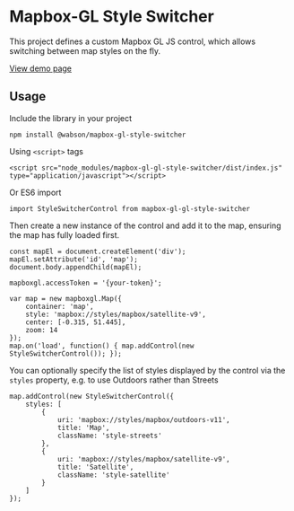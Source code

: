 # Mapbox-GL Style Switcher

This project defines a custom Mapbox GL JS control, which allows
switching between map styles on the fly.

[View demo page](https://mapbox-gl-style-switcher.github.io/)

## Usage

Include the library in your project

    npm install @wabson/mapbox-gl-style-switcher

Using `<script>` tags

    <script src="node_modules/mapbox-gl-gl-style-switcher/dist/index.js" type="application/javascript"></script>

Or ES6 import

    import StyleSwitcherControl from mapbox-gl-gl-style-switcher

Then create a new instance of the control and add it to the map,
ensuring the map has fully loaded first.

```
const mapEl = document.createElement('div');
mapEl.setAttribute('id', 'map');
document.body.appendChild(mapEl);

mapboxgl.accessToken = '{your-token}';

var map = new mapboxgl.Map({
    container: 'map',
    style: 'mapbox://styles/mapbox/satellite-v9',
    center: [-0.315, 51.445],
    zoom: 14
});
map.on('load', function() { map.addControl(new StyleSwitcherControl()); });
```

You can optionally specify the list of styles displayed by the control via
the `styles` property, e.g. to use Outdoors rather than Streets

```
map.addControl(new StyleSwitcherControl({
    styles: [
        {
            uri: 'mapbox://styles/mapbox/outdoors-v11',
            title: 'Map',
            className: 'style-streets'
        },
        {
            uri: 'mapbox://styles/mapbox/satellite-v9',
            title: 'Satellite',
            className: 'style-satellite'
        }
    ]
});
```